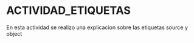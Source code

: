 # ACTIVIDAD_ETIQUETAS
En esta actividad se realizo una explicacion sobre las etiquetas source y object
